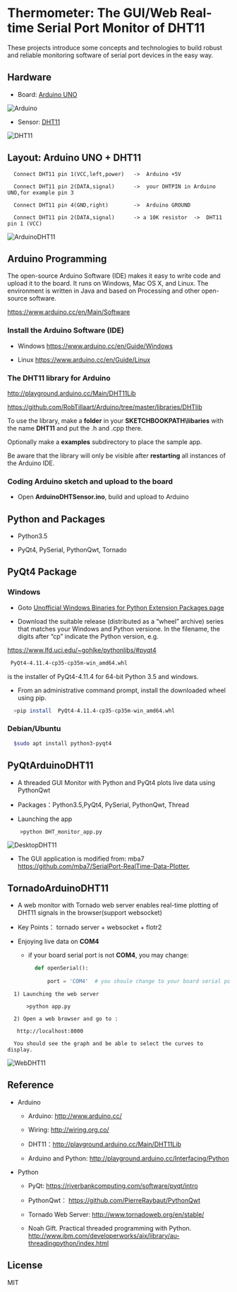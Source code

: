 # Thermometer:  The GUI/Web Real-time Serial Port Monitor of DHT11
 
   These projects introduce some concepts and technologies to build robust and reliable monitoring software of serial port devices in the easy way.

## Hardware
  
* Board:  [Arduino UNO](http://www.arduino.cc/) 

![Arduino](./img/arduino.jpg)

* Sensor: [DHT11](http://playground.arduino.cc/Main/DHT11Lib)

![DHT11](./img/dht11-4pin.jpg)

## Layout: Arduino UNO + DHT11  
 ```  
   Connect DHT11 pin 1(VCC,left,power)   ->  Arduino +5V

   Connect DHT11 pin 2(DATA,signal)      ->  your DHTPIN in Arduino UNO,for example pin 3

   Connect DHT11 pin 4(GND,right)        ->  Arduino GROUND

   Connect DHT11 pin 2(DATA,signal)      -> a 10K resistor  ->  DHT11 pin 1 (VCC) 
```
![ArduinoDHT11](./img/arduino-dht11-layout.jpg)

## Arduino Programming

The open-source Arduino Software (IDE) makes it easy to write code and upload it to the board. It runs on Windows, Mac OS X, and Linux. The environment is written in Java and based on Processing and other open-source software. 

https://www.arduino.cc/en/Main/Software

### Install the Arduino Software (IDE)

* Windows https://www.arduino.cc/en/Guide/Windows

* Linux https://www.arduino.cc/en/Guide/Linux

### The DHT11 library for Arduino

http://playground.arduino.cc/Main/DHT11Lib


https://github.com/RobTillaart/Arduino/tree/master/libraries/DHTlib

To use the library, make a **folder** in your **SKETCHBOOKPATH\libaries** with the name **DHT11** and put the .h and .cpp there. 

Optionally make a **examples** subdirectory to place the sample app. 

Be aware that the library will only be visible after **restarting** all instances of the Arduino IDE. 


### Coding Arduino sketch and upload to the board

* Open **ArduinoDHTSensor.ino**, build and upload to Arduino 

## Python and Packages

*  Python3.5 

*  PyQt4, PySerial, PythonQwt, Tornado

## PyQt4 Package

### Windows

* Goto  [Unofficial Windows Binaries for Python Extension Packages page](https://www.lfd.uci.edu/~gohlke/pythonlibs/)

* Download the suitable release (distributed as a “wheel” archive) series that matches your Windows and Python versione. In the filename, the digits after “cp” indicate the Python version, e.g.

https://www.lfd.uci.edu/~gohlke/pythonlibs/#pyqt4

```bash  
 PyQt4-4.11.4-cp35-cp35m-win_amd64.whl 
```  
is the installer  of PyQt4-4.11.4 for 64-bit Python 3.5 and windows.

* From an administrative command prompt, install the downloaded wheel using pip.
```bash       
  >pip install  PyQt4-4.11.4-cp35-cp35m-win_amd64.whl
```

### Debian/Ubuntu

```bash       
  $sudo apt install python3-pyqt4
```

## PyQtArduinoDHT11

* A threaded GUI Monitor with Python and PyQt4 plots live data using PythonQwt

 * Packages：Python3.5,PyQt4, PySerial, PythonQwt, Thread

* Launching the app
```
    >python DHT_monitor_app.py
``` 
![DesktopDHT11](./img/desktop-dht11.jpg)

* The GUI application is modified from: mba7  https://github.com/mba7/SerialPort-RealTime-Data-Plotter,

## TornadoArduinoDHT11

* A web monitor with Tornado web server enables real-time plotting of DHT11 signals in the browser(support websocket)

 * Key Points： tornado server + websocket + flotr2 

*  Enjoying live data on **COM4**

   * if your board serial port is not **COM4**, you may change:
    
      ```python
        def openSerial():
            
            port = 'COM4'  # you shoule change to your board serial port
       ```

```
  1) Launching the web server

      >python app.py

  2) Open a web browser and go to :

   http://localhost:8000  

  You should see the graph and be able to select the curves to display.
```
![WebDHT11](./img/web-dht11.jpg)

## Reference

* Arduino
 
  * Arduino: http://www.arduino.cc/

  * Wiring: http://wiring.org.co/

  * DHT11：http://playground.arduino.cc/Main/DHT11Lib

  * Arduino and Python: http://playground.arduino.cc/Interfacing/Python

* Python

  * PyQt: https://riverbankcomputing.com/software/pyqt/intro

  * PythonQwt： https://github.com/PierreRaybaut/PythonQwt

  * Tornado Web Server: http://www.tornadoweb.org/en/stable/

  * Noah Gift. Practical threaded programming with Python. http://www.ibm.com/developerworks/aix/library/au-threadingpython/index.html

## License

MIT 
